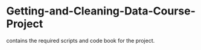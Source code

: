 # Getting-and-Cleaning-Data-Course-Project
contains the required scripts and code book for the project.
